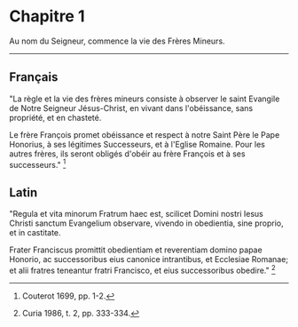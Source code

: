 # Chapitre 1

Au nom du Seigneur, commence la vie des Frères Mineurs.

***

## Français

"La règle et la vie des frères mineurs consiste à observer le saint Evangile de Notre Seigneur Jésus-Christ, en vivant dans l'obéissance, sans propriété, et en chasteté.

Le frère François promet obéissance et respect à notre Saint Père le Pape Honorius, à ses légitimes Successeurs, et à l'Eglise Romaine. Pour les autres frères, ils seront obligés d'obéir au frère François et à ses successeurs." [^1]

[^1]: Couterot 1699, pp. 1-2.

## Latin

"Regula et vita minorum Fratrum haec est, scilicet Domini nostri Iesus Christi sanctum Evangelium observare, vivendo in obedientia, sine proprio, et in castitate. 

Frater Franciscus promittit obedientiam et reverentiam domino papae Honorio, ac successoribus eius canonice intrantibus, et Ecclesiae Romanae; et alii fratres teneantur fratri Francisco, et eius successoribus obedire." [^2]

[^2]: Curia 1986, t. 2, pp. 333-334.

